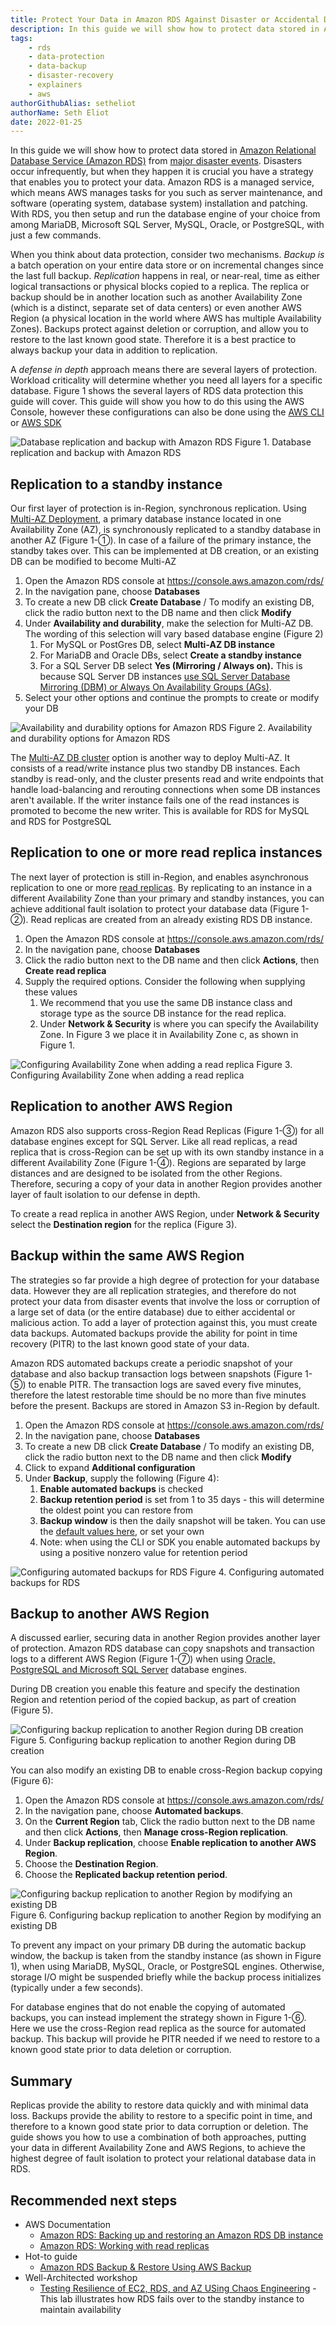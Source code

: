 ```yaml
---
title: Protect Your Data in Amazon RDS Against Disaster or Accidental Deletion
description: In this guide we will show how to protect data stored in Amazon Relational Database Service (Amazon RDS) from major disaster events.
tags:
    - rds
    - data-protection
    - data-backup
    - disaster-recovery
    - explainers
    - aws
authorGithubAlias: setheliot
authorName: Seth Eliot
date: 2022-01-25
---
```


In this guide we will show how to protect data stored in [Amazon Relational Database Service (Amazon RDS)](https://docs.aws.amazon.com/AmazonRDS/latest/UserGuide/Welcome.html) from [major disaster events](https://docs.aws.amazon.com/whitepapers/latest/disaster-recovery-workloads-on-aws/what-is-a-disaster.html). Disasters occur infrequently, but when they happen it is crucial you have a strategy that enables you to protect your data.  Amazon RDS is a managed service, which means AWS manages tasks for you such as server maintenance, and software (operating system, database system) installation and patching. With RDS, you then setup and run the database engine of your choice from among MariaDB, Microsoft SQL Server, MySQL, Oracle, or PostgreSQL, with just a few commands.

When you think about data protection, consider two mechanisms. *Backup is* a batch operation on your entire data store or on incremental changes since the last full backup. *Replication* happens in real, or near-real, time as either logical transactions or physical blocks copied to a replica. The replica or backup should be in another location such as another Availability Zone (which is a distinct, separate set of data centers) or even another AWS Region (a physical location in the world where AWS has multiple Availability Zones).  Backups protect against deletion or corruption, and allow you to restore to the last known good state. Therefore it is a best practice to always backup your data in addition to replication.

A *defense in depth* approach means there are several layers of protection. Workload criticality will determine whether you need all layers for a specific database. Figure 1 shows the several layers of RDS data protection this guide will cover. This guide will show you how to do this using the AWS Console, however these configurations can also be done using the [AWS CLI](https://aws.amazon.com/cli/) or [AWS SDK](https://aws.amazon.com/developer/tools/)

![Database replication and backup with Amazon RDS](images/QDvfx.png "Database replication and backup with Amazon RDS")
Figure 1. Database replication and backup with Amazon RDS

## Replication to a standby instance

Our first layer of protection is in-Region, synchronous replication.  Using [Multi-AZ Deployment](https://docs.aws.amazon.com/AmazonRDS/latest/UserGuide/Concepts.MultiAZSingleStandby.html), a primary database instance located in one Availability Zone (AZ), is synchronously replicated to a standby database in another AZ (Figure 1-①). In case of a failure of the primary instance, the standby takes over. This can be implemented at DB creation, or an existing DB can be modified to become Multi-AZ

1. Open the Amazon RDS console at https://console.aws.amazon.com/rds/
2. In the navigation pane, choose **Databases**
3. To create a new DB click **Create Database** / To modify an existing DB, click the radio button next to the DB name and then click **Modify**
4. Under **Availability and durability**, make the selection for Multi-AZ DB. The wording of this selection will vary based database engine (Figure 2)
   1. For MySQL or PostGres DB, select **Multi-AZ DB instance**
   2. For MariaDB and Oracle DBs, select **Create a standby instance**
   3. For a SQL Server DB select **Yes (Mirroring / Always on).** This is because SQL Server DB instances [use SQL Server Database Mirroring (DBM) or Always On Availability Groups (AGs)](https://docs.aws.amazon.com/AmazonRDS/latest/UserGuide/USER_SQLServerMultiAZ.html).
5. Select your other options and continue the prompts to create or modify your DB

![Availability and durability options for Amazon RDS](images/xXJ9w.png "Availability and durability options for Amazon RDS")
Figure 2. Availability and durability options for Amazon RDS

The [Multi-AZ DB cluster](https://docs.aws.amazon.com/AmazonRDS/latest/UserGuide/multi-az-db-clusters-concepts.html) option is another way to deploy Multi-AZ. It consists of a read/write instance plus two standby DB instances. Each standby is read-only, and the cluster presents read and write endpoints that handle load-balancing and rerouting connections when some DB instances aren't available. If the writer instance fails one of the read instances is promoted to become the new writer. This is available for RDS for MySQL and RDS for PostgreSQL

## Replication to one or more read replica instances

The next layer of protection is still in-Region, and enables asynchronous replication to one or more [read replicas](https://docs.aws.amazon.com/AmazonRDS/latest/UserGuide/USER_ReadRepl.html). By replicating to an instance in a different Availability Zone than your primary and standby instances, you can achieve additional  fault isolation to protect your database data (Figure 1-②).  Read replicas are created from an already existing RDS DB instance.

1. Open the Amazon RDS console at https://console.aws.amazon.com/rds/
2. In the navigation pane, choose **Databases**
3. Click the radio button next to the DB name and then click **Actions**, then **Create read replica**
4. Supply the required options. Consider the following when supplying these values
   1. We recommend that you use the same DB instance class and storage type as the source DB instance for the read replica.
   2. Under **Network & Security** is where you can specify the Availability Zone. In Figure 3 we place it in Availability Zone c, as shown in Figure 1.

![Configuring Availability Zone when adding a read replica](images/MjR7w.png)
Figure 3. Configuring Availability Zone when adding a read replica

## Replication to another AWS Region

Amazon RDS also supports cross-Region Read Replicas (Figure 1-③) for all database engines except for SQL Server. Like all read replicas, a read replica that is cross-Region can be set up with its own standby instance in a different Availability Zone (Figure 1-④). Regions are separated by large distances and are designed to be isolated from the other Regions. Therefore, securing a copy of your data in another Region provides another layer of fault isolation to our defense in depth.

To create a read replica in another AWS Region, under **Network & Security** select the **Destination region** for the replica (Figure 3).

## Backup within the same AWS Region

The strategies so far provide a high degree of protection for your database data. However they are all replication strategies, and therefore do not protect your data from disaster events that involve the loss or corruption of a large set of data (or the entire database) due to either accidental or malicious action. To add a layer of protection against this, you must create data backups. Automated backups provide the ability for point in time recovery (PITR) to the last known good state of your data.

Amazon RDS automated backups create a periodic snapshot of your database and also backup transaction logs between snapshots (Figure 1-⑤) to enable PITR. The transaction logs are saved every five minutes, therefore the latest restorable time should be no more than five minutes before the present. Backups are stored in Amazon S3 in-Region by default.

1. Open the Amazon RDS console at https://console.aws.amazon.com/rds/
2. In the navigation pane, choose **Databases**
3. To create a new DB click **Create Database** / To modify an existing DB, click the radio button next to the DB name and then click **Modify**
4. Click to expand **Additional configuration**
5. Under **Backup**, supply the following (Figure 4):
   1. **Enable automated backups** is checked
   2. **Backup retention period** is set from 1 to 35 days - this will determine the oldest point you can restore from
   3. **Backup window** is then the daily snapshot will be taken. You can use the [default values here](https://docs.aws.amazon.com/AmazonRDS/latest/UserGuide/USER_WorkingWithAutomatedBackups.html#USER_WorkingWithAutomatedBackups.BackupWindow), or set your own
   4. Note: when using the CLI or SDK you enable automated backups by using a positive nonzero value for retention period

![Configuring automated backups for RDS](images/tl5S7.png "Configuring automated backups for RDS")
Figure 4. Configuring automated backups for RDS

## Backup to another AWS Region

A discussed earlier, securing data in another Region provides another layer of protection. Amazon RDS database can copy snapshots and transaction logs to a different AWS Region (Figure 1-⑦) when using [Oracle, PostgreSQL and Microsoft SQL Server](https://docs.aws.amazon.com/AmazonRDS/latest/UserGuide/Concepts.RDS_Fea_Regions_DB-eng.Feature.CrossRegionAutomatedBackups.html) database engines.

During DB creation you enable this feature and specify the destination Region and retention period of the copied backup, as part of creation (Figure 5).

![Configuring backup replication to another Region during DB creation](images/h7otm.png "Configuring backup replication to another Region during DB creation")
Figure 5. Configuring backup replication to another Region during DB creation

You can also modify an existing DB to enable cross-Region backup copying (Figure 6):

1. Open the Amazon RDS console at https://console.aws.amazon.com/rds/
2. In the navigation pane, choose **Automated backups**.
3. On the **Current Region** tab, Click the radio button next to the DB name and then click **Actions**, then  **Manage cross-Region replication**.
4. Under **Backup replication**, choose **Enable replication to another AWS Region**.
5. Choose the **Destination Region**.
6. Choose the **Replicated backup retention period**.

![Configuring backup replication to another Region by modifying an existing DB](images/bH265.png "Configuring backup replication to another Region by modifying an existing DB")
Figure 6. Configuring backup replication to another Region by modifying an existing DB

To prevent any impact on your primary DB during the automatic backup window, the backup is taken from the standby instance (as shown in Figure 1), when using MariaDB, MySQL, Oracle, or PostgreSQL engines. Otherwise, storage I/O might be suspended briefly while the backup process initializes (typically under a few seconds).

For database engines that do not enable the copying of automated backups, you can instead implement the strategy shown in Figure 1-⑥. Here we use the cross-Region read replica as the source for automated backup. This backup will provide he PITR needed if we need to restore to a known good state prior to data deletion or corruption.

## Summary

Replicas provide the ability to restore data quickly and with minimal data loss. Backups provide the ability to restore to a specific point in time, and therefore to a known good state prior to data corruption or deletion. The guide shows you how to use a combination of both approaches, putting your data in different Availability Zone and AWS Regions, to achieve the highest degree of fault isolation to protect your relational database data in RDS.

## Recommended next steps

- AWS Documentation
  - [Amazon RDS: Backing up and restoring an Amazon RDS DB instance](https://docs.aws.amazon.com/AmazonRDS/latest/UserGuide/CHAP_CommonTasks.BackupRestore.html)
  - [Amazon RDS: Working with read replicas](https://docs.aws.amazon.com/AmazonRDS/latest/UserGuide/USER_ReadRepl.html)
- Hot-to guide
  - [Amazon RDS Backup & Restore Using AWS Backup](https://aws.amazon.com/getting-started/hands-on/amazon-rds-backup-restore-using-aws-backup/)
- Well-Architected workshop
  - [Testing Resilience of EC2, RDS, and AZ USing Chaos Engineering](https://wellarchitectedlabs.com/reliability/300_labs/300_testing_for_resiliency_of_ec2_rds_and_s3/) - This lab illustrates how RDS fails over to the standby instance to maintain availability
 